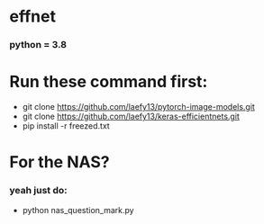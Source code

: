 # effnet
### python = 3.8
# Run these command first:
* git clone https://github.com/laefy13/pytorch-image-models.git
* git clone https://github.com/laefy13/keras-efficientnets.git
* pip install -r freezed.txt

# For the NAS? 
### yeah just do:
* python nas_question_mark.py
